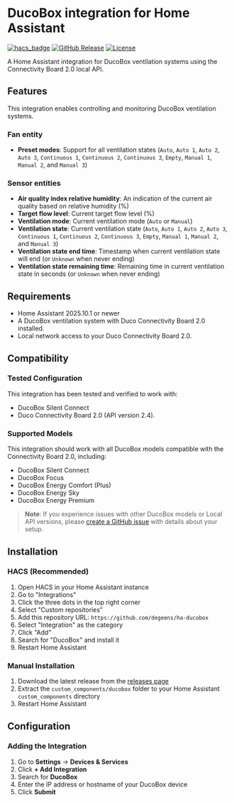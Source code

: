 # DucoBox integration for Home Assistant

[![hacs_badge](https://img.shields.io/badge/HACS-Custom-41BDF5.svg)](https://github.com/hacs/integration)
[![GitHub Release](https://img.shields.io/github/release/degeens/ha-ducobox.svg)](https://github.com/degeens/ha-ducobox/releases)
[![License](https://img.shields.io/github/license/degeens/ha-ducobox.svg)](LICENSE)

A Home Assistant integration for DucoBox ventilation systems using the Connectivity Board 2.0 local API.

## Features

This integration enables controlling and monitoring DucoBox ventilation systems.

### Fan entity

- **Preset modes**: Support for all ventilation states (`Auto`, `Auto 1`, `Auto 2`, `Auto 3`, `Continuous 1`, `Continuous 2`, `Continuous 3`, `Empty`, `Manual 1`, `Manual 2`, and `Manual 3`)

### Sensor entities

- **Air quality index relative humidity**: An indication of the current air quality based on relative humidity (%)
- **Target flow level**: Current target flow level (%)
- **Ventilation mode**: Current ventilation mode (`Auto` or `Manual`)
- **Ventilation state**: Current ventilation state (`Auto`, `Auto 1`, `Auto 2`, `Auto 3`, `Continuous 1`, `Continuous 2`, `Continuous 3`, `Empty`, `Manual 1`, `Manual 2`, and `Manual 3`)
- **Ventilation state end time**: Timestamp when current ventilation state will end (or `Unknown` when never ending)
- **Ventilation state remaining time**: Remaining time in current ventilation state in seconds (or `Unknown` when never ending)

## Requirements

- Home Assistant 2025.10.1 or newer
- A DucoBox ventilation system with Duco Connectivity Board 2.0 installed.
- Local network access to your Duco Connectivity Board 2.0.

## Compatibility

### Tested Configuration
This integration has been tested and verified to work with:
- DucoBox Silent Connect
- Duco Connectivity Board 2.0 (API version 2.4).

### Supported Models

This integration should work with all DucoBox models compatible with the Connectivity Board 2.0, including:

- DucoBox Silent Connect
- DucoBox Focus
- DucoBox Energy Comfort (Plus)
- DucoBox Energy Sky
- DucoBox Energy Premium

> **Note**: If you experience issues with other DucoBox models or Local API versions, please [create a GitHub issue](https://github.com/degeens/ha-ducobox/issues/new) with details about your setup.

## Installation

### HACS (Recommended)

1. Open HACS in your Home Assistant instance
2. Go to "Integrations"
3. Click the three dots in the top right corner
4. Select "Custom repositories"
5. Add this repository URL: `https://github.com/degeens/ha-ducobox`
6. Select "Integration" as the category
7. Click "Add"
8. Search for "DucoBox" and install it
9. Restart Home Assistant

### Manual Installation

1. Download the latest release from the [releases page](https://github.com/degeens/ha-ducobox/releases)
2. Extract the `custom_components/ducobox` folder to your Home Assistant `custom_components` directory
3. Restart Home Assistant

## Configuration

### Adding the Integration

1. Go to **Settings** → **Devices & Services**
2. Click **+ Add Integration**
3. Search for **DucoBox**
4. Enter the IP address or hostname of your DucoBox device
5. Click **Submit**